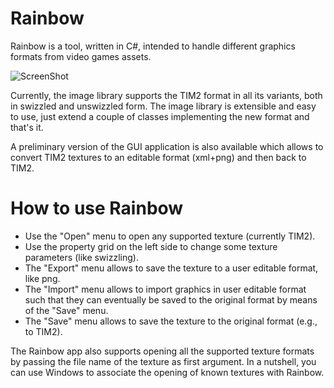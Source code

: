 Rainbow
=======

Rainbow is a tool, written in C#, intended to handle different graphics formats from video games assets.

![ScreenShot](http://i.imgur.com/7LLkzhY.png)

Currently, the image library supports the TIM2 format in all its variants,
both in swizzled and unswizzled form. The image library is extensible and easy to use, just extend
a couple of classes implementing the new format and that's it.

A preliminary version of the GUI application is also available which allows to convert TIM2 textures to an editable format (xml+png) and then back to TIM2.

How to use Rainbow
=======

* Use the "Open" menu to open any supported texture (currently TIM2).
* Use the property grid on the left side to change some texture parameters (like swizzling).
* The "Export" menu allows to save the texture to a user editable format, like png.
* The "Import" menu allows to import graphics in user editable format such that they can eventually be saved to the original format by means of the "Save" menu.
* The "Save" menu allows to save the texture to the original format (e.g., to TIM2).

The Rainbow app also supports opening all the supported texture formats by passing the file name of the texture as first argument. In a nutshell, you can use Windows to associate the opening of known textures with Rainbow.
